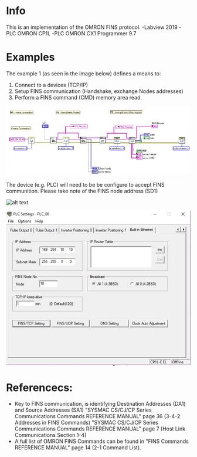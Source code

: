 # Info
This is an implementation of the OMRON FINS protocol.
-Labview 2019
-PLC OMRON CP1L
-PLC OMRON CX1 Programmer 9.7

# Examples
The example 1 (as seen in the image below) defines a means to:
1. Connect to a devices (TCP/IP)
2. Setup FINS communication (Handshake, exchange Nodes addresses)
3. Perform a FINS command (CMD) memory area read.

![alt text](https://github.com/jmor2000/LV-OMRON-FINS/blob/main/IMGs/Example%201.JPG?raw=true)

The device (e.g. PLC) will need to be be configure to accept FINS communition.
Please take note of the FINS node address (SD1)

![alt text](https://github.com/jmor2000/LV-OMRON-FINS/blob/main/IMGs/PLC%20FINS%101.JPG?raw=true)

![alt text](https://github.com/jmor2000/LV-OMRON-FINS/blob/main/IMGs/PLC%20FINS%201.JPG?raw=true)

# Referencecs:
- Key to FINS communication, is identifying Destination Addresses (DA1) and Source Addresses (SA1)
"SYSMAC CS/CJ/CP Series Communications Commands REFERENCE MANUAL" page 36 (3-4-2 Addresses in FINS Commands)
"SYSMAC CS/CJ/CP Series Communications Commands REFERENCE MANUAL" page 7 (Host Link Communications Section 1-4)
- A full list of OMRON FINS Commands can be found in "FINS Commands REFERENCE MANUAL" page 14 (2-1 Command List).
